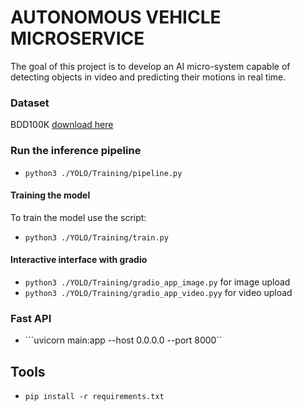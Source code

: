 # AUTONOMOUS VEHICLE MICROSERVICE

The goal of this project is to develop an AI micro-system capable of detecting objects in video and predicting their motions in real time.

### Dataset ###

BDD100K [download here](https://www.vis.xyz/bdd100k/s)

### Run the inference pipeline ###
* ```python3 ./YOLO/Training/pipeline.py```

#### Training the model #####

To train the model use the script:
* ```python3 ./YOLO/Training/train.py ```

#### Interactive interface with gradio ####

* ```python3 ./YOLO/Training/gradio_app_image.py``` for image upload
* ```python3 ./YOLO/Training/gradio_app_video.pyy``` for video upload

### Fast API ###
* ```uvicorn main:app --host 0.0.0.0 --port 8000`` 

## Tools ## 
* ```pip install -r requirements.txt ``` 
